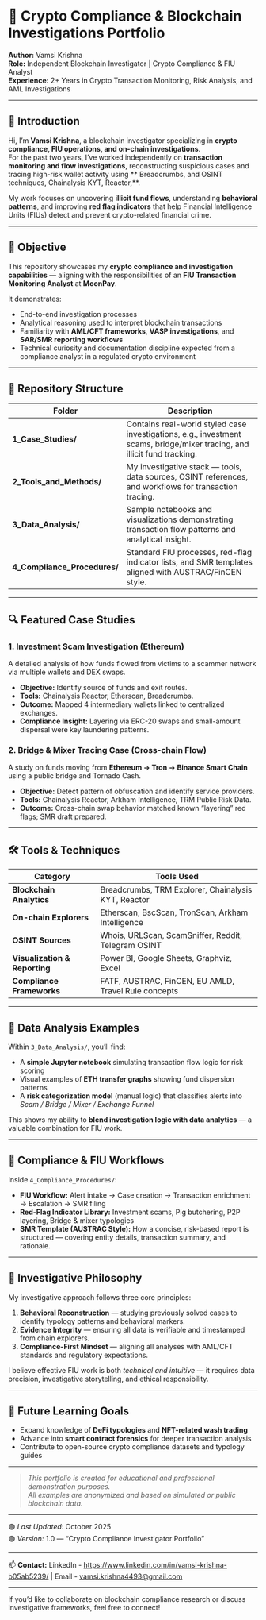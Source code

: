 # 🧩 Crypto Compliance & Blockchain Investigations Portfolio

**Author:** Vamsi Krishna  
**Role:** Independent Blockchain Investigator | Crypto Compliance & FIU Analyst  
**Experience:** 2+ Years in Crypto Transaction Monitoring, Risk Analysis, and AML Investigations  

---

## 👋 Introduction

Hi, I’m **Vamsi Krishna**, a blockchain investigator specializing in **crypto compliance, FIU operations, and on-chain investigations**.  
For the past two years, I’ve worked independently on **transaction monitoring and flow investigations**, reconstructing suspicious cases and tracing high-risk wallet activity using ** Breadcrumbs, and OSINT techniques, Chainalysis KYT, Reactor,**.

My work focuses on uncovering **illicit fund flows**, understanding **behavioral patterns**, and improving **red flag indicators** that help Financial Intelligence Units (FIUs) detect and prevent crypto-related financial crime.

---

## 🎯 Objective

This repository showcases my **crypto compliance and investigation capabilities** — aligning with the responsibilities of an **FIU Transaction Monitoring Analyst** at **MoonPay**.

It demonstrates:
- End-to-end investigation processes  
- Analytical reasoning used to interpret blockchain transactions  
- Familiarity with **AML/CFT frameworks**, **VASP investigations**, and **SAR/SMR reporting workflows**  
- Technical curiosity and documentation discipline expected from a compliance analyst in a regulated crypto environment  

---

## 🧭 Repository Structure

| Folder | Description |
|--------|--------------|
| **1_Case_Studies/** | Contains real-world styled case investigations, e.g., investment scams, bridge/mixer tracing, and illicit fund tracking. |
| **2_Tools_and_Methods/** | My investigative stack — tools, data sources, OSINT references, and workflows for transaction tracing. |
| **3_Data_Analysis/** | Sample notebooks and visualizations demonstrating transaction flow patterns and analytical insight. |
| **4_Compliance_Procedures/** | Standard FIU processes, red-flag indicator lists, and SMR templates aligned with AUSTRAC/FinCEN style. |

---

## 🔍 Featured Case Studies

### 1. Investment Scam Investigation (Ethereum)
A detailed analysis of how funds flowed from victims to a scammer network via multiple wallets and DEX swaps.  
- **Objective:** Identify source of funds and exit routes.  
- **Tools:** Chainalysis Reactor, Etherscan, Breadcrumbs.  
- **Outcome:** Mapped 4 intermediary wallets linked to centralized exchanges.  
- **Compliance Insight:** Layering via ERC-20 swaps and small-amount dispersal were key laundering patterns.  

### 2. Bridge & Mixer Tracing Case (Cross-chain Flow)
A study on funds moving from **Ethereum → Tron → Binance Smart Chain** using a public bridge and Tornado Cash.  
- **Objective:** Detect pattern of obfuscation and identify service providers.  
- **Tools:** Chainalysis Reactor, Arkham Intelligence, TRM Public Risk Data.  
- **Outcome:** Cross-chain swap behavior matched known “layering” red flags; SMR draft prepared.  

---

## 🛠️ Tools & Techniques

| Category | Tools Used |
|-----------|-------------|
| **Blockchain Analytics** | Breadcrumbs, TRM Explorer, Chainalysis KYT, Reactor |
| **On-chain Explorers** | Etherscan, BscScan, TronScan, Arkham Intelligence |
| **OSINT Sources** | Whois, URLScan, ScamSniffer, Reddit, Telegram OSINT |
| **Visualization & Reporting** | Power BI, Google Sheets, Graphviz, Excel |
| **Compliance Frameworks** | FATF, AUSTRAC, FinCEN, EU AMLD, Travel Rule concepts |

---

## 🧮 Data Analysis Examples

Within `3_Data_Analysis/`, you’ll find:
- A **simple Jupyter notebook** simulating transaction flow logic for risk scoring  
- Visual examples of **ETH transfer graphs** showing fund dispersion patterns  
- A **risk categorization model** (manual logic) that classifies alerts into *Scam / Bridge / Mixer / Exchange Funnel*  

This shows my ability to **blend investigation logic with data analytics** — a valuable combination for FIU work.

---

## 🧩 Compliance & FIU Workflows

Inside `4_Compliance_Procedures/`:
- **FIU Workflow:** Alert intake → Case creation → Transaction enrichment → Escalation → SMR filing  
- **Red-Flag Indicator Library:** Investment scams, Pig butchering, P2P layering, Bridge & mixer typologies  
- **SMR Template (AUSTRAC Style):** How a concise, risk-based report is structured — covering entity details, transaction summary, and rationale.  

---

## 🧠 Investigative Philosophy

My investigative approach follows three core principles:

1. **Behavioral Reconstruction** — studying previously solved cases to identify typology patterns and behavioral markers.  
2. **Evidence Integrity** — ensuring all data is verifiable and timestamped from chain explorers.  
3. **Compliance-First Mindset** — aligning all analyses with AML/CFT standards and regulatory expectations.  

I believe effective FIU work is both *technical and intuitive* — it requires data precision, investigative storytelling, and ethical responsibility.

---

## 🚀 Future Learning Goals

- Expand knowledge of **DeFi typologies** and **NFT-related wash trading**  
- Advance into **smart contract forensics** for deeper transaction analysis  
- Contribute to open-source crypto compliance datasets and typology guides  

---

> *This portfolio is created for educational and professional demonstration purposes.  
> All examples are anonymized and based on simulated or public blockchain data.*

---

🟢 *Last Updated:* October 2025  
🟢 *Version:* 1.0 — “Crypto Compliance Investigator Portfolio”

---
📫 **Contact:** 
  LinkedIn - https://www.linkedin.com/in/vamsi-krishna-b05ab5239/ | Email - vamsi.krishna4493@gmail.com

---
If you’d like to collaborate on blockchain compliance research or discuss investigative frameworks, feel free to connect!
